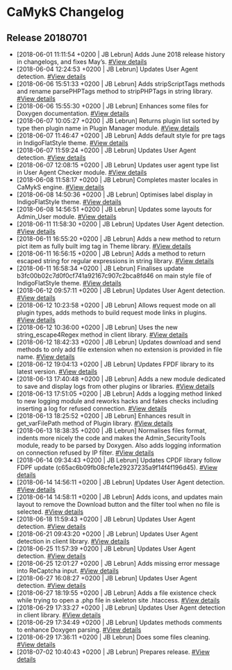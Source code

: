 # CaMykS Changelog
## Release 20180701

* [2018-06-01 11:11:54 +0200 | JB Lebrun] Adds June 2018 release history in changelogs, and fixes May’s. [#View details](https://github.com/Dj1b/CaMykS/commit/24de4605565a4625daa23fd91aea14e1b2828d52)
* [2018-06-04 12:24:53 +0200 | JB Lebrun] Updates User Agent detection. [#View details](https://github.com/Dj1b/CaMykS/commit/c05ca238524ec5945a0c1ea3f47c12f525db59c0)
* [2018-06-06 15:51:33 +0200 | JB Lebrun] Adds stripScriptTags methods and rename parsePHPTags method to stripPHPTags in string library. [#View details](https://github.com/Dj1b/CaMykS/commit/d02512885846deeb2788629041ee9e252d12b25d)
* [2018-06-06 15:55:30 +0200 | JB Lebrun] Enhances some files for Doxygen documentation. [#View details](https://github.com/Dj1b/CaMykS/commit/c7d3b55e3d643844c370bfebf6cc08eb8e68c4d7)
* [2018-06-07 10:05:27 +0200 | JB Lebrun] Returns plugin list sorted by type then plugin name in Plugin Manager module. [#View details](https://github.com/Dj1b/CaMykS/commit/99e4490e517865f3eea30dffc012fc0b7b28fbc4)
* [2018-06-07 11:46:47 +0200 | JB Lebrun] Adds default style for pre tags in IndigoFlatStyle theme. [#View details](https://github.com/Dj1b/CaMykS/commit/b3fc00b02c7d0f0cf741a92167c907c2bca8fd46)
* [2018-06-07 11:59:24 +0200 | JB Lebrun] Updates User Agent detection. [#View details](https://github.com/Dj1b/CaMykS/commit/bce6ed03f200128de0f060d4854c8a7201d6bd25)
* [2018-06-07 12:08:15 +0200 | JB Lebrun] Updates user agent type list in User Agent Checker module. [#View details](https://github.com/Dj1b/CaMykS/commit/793cff0dfaf093829b918ec89ee63b0fc39bf3d5)
* [2018-06-08 11:58:17 +0200 | JB Lebrun] Completes master locales in CaMykS engine. [#View details](https://github.com/Dj1b/CaMykS/commit/05855554d5f449755dbfdaec5f8fff4bc63191fd)
* [2018-06-08 14:50:36 +0200 | JB Lebrun] Optimises label display in IndigoFlatStyle theme. [#View details](https://github.com/Dj1b/CaMykS/commit/1eaacd7347d90e88c859c4346870b3416c92a62b)
* [2018-06-08 14:56:51 +0200 | JB Lebrun] Updates some layouts for Admin_User module. [#View details](https://github.com/Dj1b/CaMykS/commit/018c7f503d47542d178ca294015b7b5a7bfce964)
* [2018-06-11 11:58:30 +0200 | JB Lebrun] Updates User Agent detection. [#View details](https://github.com/Dj1b/CaMykS/commit/c29e04edaa3f946188b22cb13387d6f2ad0a3e29)
* [2018-06-11 16:55:20 +0200 | JB Lebrun] Adds a new method to return pict item as fully built img tag in Theme library. [#View details](https://github.com/Dj1b/CaMykS/commit/aa03a4dcb23017cacb6e4f858cc73ddc7af2b80f)
* [2018-06-11 16:56:15 +0200 | JB Lebrun] Adds a method to return escaped string for regular expressions in string library. [#View details](https://github.com/Dj1b/CaMykS/commit/6c52a87080fca56b1f7bc49223f82ea3f36624ba)
* [2018-06-11 16:58:34 +0200 | JB Lebrun] Finalises update b3fc00b02c7d0f0cf741a92167c907c2bca8fd46 on main style file of IndigoFlatStyle theme. [#View details](https://github.com/Dj1b/CaMykS/commit/54fe3b37fec256baada1eef6dc451937a36d7879)
* [2018-06-12 09:57:11 +0200 | JB Lebrun] Updates User Agent detection. [#View details](https://github.com/Dj1b/CaMykS/commit/013b0d19ce22ebb3ea6e8e946609436c69e12066)
* [2018-06-12 10:23:58 +0200 | JB Lebrun] Allows request mode on all plugin types, adds methods to build request mode links in plugins. [#View details](https://github.com/Dj1b/CaMykS/commit/e5f6723280d5bda55e83f13c6def4c2db702e52b)
* [2018-06-12 10:36:00 +0200 | JB Lebrun] Uses the new string_escape4Regex method in client library. [#View details](https://github.com/Dj1b/CaMykS/commit/d7457c6709f8cab0359720c1e669dcd7a7a97734)
* [2018-06-12 18:42:33 +0200 | JB Lebrun] Updates download and send methods to only add file extension when no extension is provided in file name. [#View details](https://github.com/Dj1b/CaMykS/commit/b2bdd993bdfe69999e399f2fc43ad5774a55e503)
* [2018-06-12 19:04:13 +0200 | JB Lebrun] Updates FPDF library to its latest version. [#View details](https://github.com/Dj1b/CaMykS/commit/c65ac6b09fb08cfe1e29237235a9f14f4f196d45)
* [2018-06-13 17:40:48 +0200 | JB Lebrun] Adds a new module dedicated to save and display logs from other plugins or libraries. [#View details](https://github.com/Dj1b/CaMykS/commit/8a0788c5da50353c77ab1b1cbc45fc1c8d51ef7f)
* [2018-06-13 17:51:05 +0200 | JB Lebrun] Adds a logging method linked to new logging module and reworks hacks and fakes checks including inserting a log for refused connection. [#View details](https://github.com/Dj1b/CaMykS/commit/f543260ac8e75308d41a60260e8cefd6bfbb8f08)
* [2018-06-13 18:25:52 +0200 | JB Lebrun] Enhances result in get_varFilePath method of Plugin library. [#View details](https://github.com/Dj1b/CaMykS/commit/3dbaa368ee8f6c880c79abea32a7bd45d65de197)
* [2018-06-13 18:38:35 +0200 | JB Lebrun] Normalises files format, indents more nicely the code and makes the Admin_SecurityTools module, ready to be parsed by Doxygen. Also adds logging information on connection refused by IP filter. [#View details](https://github.com/Dj1b/CaMykS/commit/bdfae7ee0beb8390e5b7139937af2fc9135cc234)
* [2018-06-14 09:34:43 +0200 | JB Lebrun] Updates CPDF library follow FDPF update (c65ac6b09fb08cfe1e29237235a9f14f4f196d45). [#View details](https://github.com/Dj1b/CaMykS/commit/f103cb623308588e35959b653fcdde56727edb2c)
* [2018-06-14 14:56:11 +0200 | JB Lebrun] Updates User Agent detection. [#View details](https://github.com/Dj1b/CaMykS/commit/b830d6ca0ae433dec73ea718cd275d991cdb3e2a)
* [2018-06-14 14:58:11 +0200 | JB Lebrun] Adds icons, and updates main layout to remove the Download button and the filter tool when no file is selected. [#View details](https://github.com/Dj1b/CaMykS/commit/4c6b0e6a73960c390ede9fadcbf37ef15d331b11)
* [2018-06-18 11:59:43 +0200 | JB Lebrun] Updates User Agent detection. [#View details](https://github.com/Dj1b/CaMykS/commit/4fd6910f2a697577e6c34f886c63d8094e76a7e0)
* [2018-06-21 09:43:20 +0200 | JB Lebrun] Updates User Agent detection in client library. [#View details](https://github.com/Dj1b/CaMykS/commit/c8ad640d2d46b3dec5d00d508b21140d868c8caf)
* [2018-06-25 11:57:39 +0200 | JB Lebrun] Updates User Agent detection. [#View details](https://github.com/Dj1b/CaMykS/commit/e558bc371ee082a7146375a67fa8765e3e3a5398)
* [2018-06-25 12:01:27 +0200 | JB Lebrun] Adds missing error message into ReCaptcha input. [#View details](https://github.com/Dj1b/CaMykS/commit/72ccf7308db5903d3d3fa45fcc49d486b0aeb375)
* [2018-06-27 16:08:27 +0200 | JB Lebrun] Updates User Agent detection. [#View details](https://github.com/Dj1b/CaMykS/commit/ed4684f214156c2f2a8fbad5dec0b482b0393cfb)
* [2018-06-27 18:19:55 +0200 | JB Lebrun] Adds a file existence check while trying to open a .php file in skeleton site .htaccess. [#View details](https://github.com/Dj1b/CaMykS/commit/ba5e3aae134bd20056dd3b64d1dc1971b4a02308)
* [2018-06-29 17:33:27 +0200 | JB Lebrun] Updates User Agent detection in client library. [#View details](https://github.com/Dj1b/CaMykS/commit/1506d9f874377c3e5db10f2e364c7e0ed5216c1f)
* [2018-06-29 17:34:49 +0200 | JB Lebrun] Updates methods comments to enhance Doxygen parsing. [#View details](https://github.com/Dj1b/CaMykS/commit/652194e60763d4225f2c4392d759a2abbca96ddb)
* [2018-06-29 17:36:11 +0200 | JB Lebrun] Does some files cleaning. [#View details](https://github.com/Dj1b/CaMykS/commit/ec3017d2534a4f858d2ac9eb8a18a1de9b37d5a9)
* [2018-07-02 10:40:43 +0200 | JB Lebrun] Prepares release. [#View details](https://github.com/Dj1b/CaMykS/commit/ad5107023156d7b687463f35a8584a45e20a6a91)
